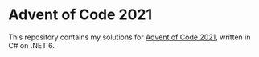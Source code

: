 # Advent of Code 2021

This repository contains my solutions for [Advent of Code 2021](https://adventofcode.com/2021), written in C# on .NET 6.